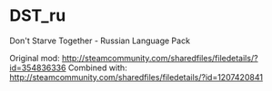 # DST_ru
Don't Starve Together - Russian Language Pack

Original mod:
http://steamcommunity.com/sharedfiles/filedetails/?id=354836336
Combined with:
http://steamcommunity.com/sharedfiles/filedetails/?id=1207420841
